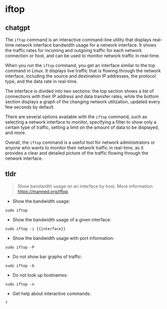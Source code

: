 # iftop 
## chatgpt 
The `iftop` command is an interactive command-line utility that displays real-time network interface bandwidth usage for a network interface. It shows the traffic rates for incoming and outgoing traffic for each network connection or host, and can be used to monitor network traffic in real-time.

When you run the `iftop` command, you get an interface similar to the top command in Linux. It displays live traffic that is flowing through the network interface, including the source and destination IP addresses, the protocol type, and the data rate in real-time. 

The interface is divided into two sections: the top section shows a list of connections with their IP address and data transfer rates, while the bottom section displays a graph of the changing network utilization, updated every few seconds by default. 

There are several options available with the `iftop` command, such as selecting a network interface to monitor, specifying a filter to show only a certain type of traffic, setting a limit on the amount of data to be displayed, and more. 

Overall, the `iftop` command is a useful tool for network administrators or anyone who wants to monitor their network traffic in real-time, as it provides a clear and detailed picture of the traffic flowing through the network interface. 

## tldr 
 
> Show bandwidth usage on an interface by host.
> More information: <https://manned.org/iftop>.

- Show the bandwidth usage:

`sudo iftop`

- Show the bandwidth usage of a given interface:

`sudo iftop -i {{interface}}`

- Show the bandwidth usage with port information:

`sudo iftop -P`

- Do not show bar graphs of traffic:

`sudo iftop -b`

- Do not look up hostnames:

`sudo iftop -n`

- Get help about interactive commands:

`?`
